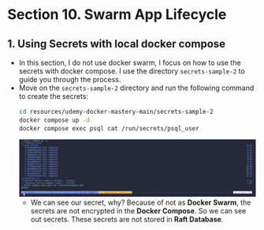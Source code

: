 # Section 10. Swarm App Lifecycle
## 1. Using Secrets with local docker compose
* In this section, I do not use docker swarm, I focus on how to use the secrets with docker compose. I use the directory `secrets-sample-2` to guide you through the process.
* Move on the `secrets-sample-2` directory and run the following command to create the secrets:
  ```bash
  cd resources/udemy-docker-mastery-main/secrets-sample-2
  docker compose up -d
  docker compose exec psql cat /run/secrets/psql_user
  ```
  ![](./img/sec10/01.png)
    * We can see our secret, why? Because of not as **Docker Swarm**, the secrets are not encrypted in the **Docker Compose**. So we can see out secrets. These secrets are not stored in **Raft Database**.